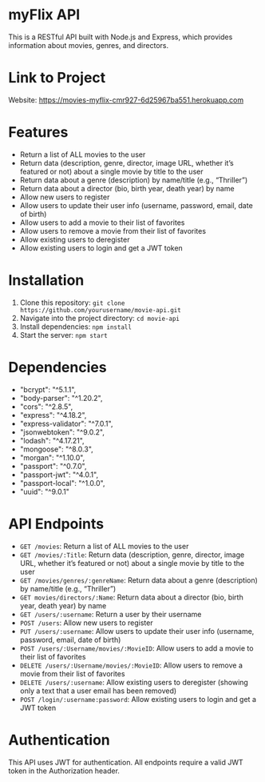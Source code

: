 # myFlix API
This is a RESTful API built with Node.js and Express, which provides information about movies, genres, and directors.
# Link to Project
Website: https://movies-myflix-cmr927-6d25967ba551.herokuapp.com
# Features
- Return a list of ALL movies to the user
- Return data (description, genre, director, image URL, whether it’s featured or not) about a
single movie by title to the user
- Return data about a genre (description) by name/title (e.g., “Thriller”)
- Return data about a director (bio, birth year, death year) by name
- Allow new users to register
- Allow users to update their user info (username, password, email, date of birth)
- Allow users to add a movie to their list of favorites
- Allow users to remove a movie from their list of favorites
- Allow existing users to deregister
- Allow existing users to login and get a JWT token

# Installation
1. Clone this repository: `git clone https://github.com/yourusername/movie-api.git`
2. Navigate into the project directory: `cd movie-api`
3. Install dependencies: `npm install`
4. Start the server: `npm start`
# Dependencies
- "bcrypt": "^5.1.1",
- "body-parser": "^1.20.2",
- "cors": "^2.8.5",
- "express": "^4.18.2",
- "express-validator": "^7.0.1",
- "jsonwebtoken": "^9.0.2",
- "lodash": "^4.17.21",
- "mongoose": "^8.0.3",
- "morgan": "^1.10.0",
- "passport": "^0.7.0",
- "passport-jwt": "^4.0.1",
- "passport-local": "^1.0.0",
- "uuid": "^9.0.1"
# API Endpoints
- `GET /movies`: Return a list of ALL movies to the user
- `GET /movies/:Title`: Return data (description, genre, director, image URL, whether it’s featured or not) about a single movie by title to the user
- `GET /movies/genres/:genreName`: Return data about a genre (description) by name/title (e.g., “Thriller”)
- `GET movies/directors/:Name`: Return data about a director (bio, birth year, death year) by name
- `GET /users/:username`: Return a user by their username
- `POST /users`: Allow new users to register
- `PUT /users/:username`: Allow users to update their user info (username, password, email, date of birth)
- `POST /users/:Username/movies/:MovieID`: Allow users to add a movie to their list of favorites
- `DELETE /users/:Username/movies/:MovieID`: Allow users to remove a movie from their list of favorites
- `DELETE /users/:username`: Allow existing users to deregister (showing only a text that a user email has been removed)
- `POST /login/:username:password`: Allow existing users to login and get a JWT token
# Authentication
This API uses JWT for authentication. All endpoints require a valid JWT token in the Authorization header.
